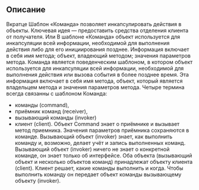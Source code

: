 ## Описание

Вкратце
Шаблон «Команда» позволяет инкапсулировать действия в объекты. Ключевая идея — предоставить средства
отделения клиента от получателя.
Или
В шаблоне «Команда» объект используется для инкапсуляции всей информации, необходимой для выполнения
действия либо для его инициирования позднее. Информация включает в себя имя метода; объект, владеющий
методом; значения параметров метода.
Команда является поведенческим шаблоном, в котором объект используется для инкапсуляции всей информации,
необходимой для выполнения действия или вызова события в более позднее время. Эта информация включает в себя
имя метода, объект, который является владельцем метода и значения параметров метода.
Четыре термина всегда связанны с шаблоном Команда:
- команды (command),
- приёмник команд (receiver),
- вызывающий команды (invoker)
- клиент (client).
Объект Command знает о приёмнике и вызывает метод приемника. Значения параметров приёмника
сохраняются в команде. Вызывающий объект (invoker) знает, как выполнить команду и, возможно, делает учёт и
запись выполненных команд. Вызывающий объект (invoker) ничего не знает о конкретной команде, он знает только
об интерфейсе. Оба объекта (вызывающий объект и несколько объектов команд) принадлежат объекту клиента (client).
Клиент решает, какие команды выполнить и когда. Чтобы выполнить команду он передает объект команды вызывающему
объекту (invoker).

